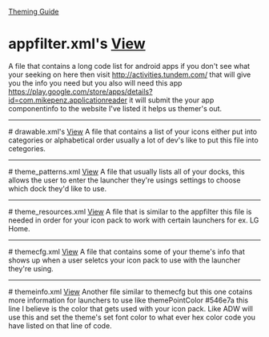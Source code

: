 <a href='https://technologx.github.io/Android-Theming/' target='_blank'>Theming Guide</a>

# appfilter.xml's <a href='https://github.com/Technologx/Android-Theming/blob/master/iconpackneededfiles/appfilter.xml' target='_blank'>View</a>
A file that contains a long code list for android apps if you don't see what your seeking on here then visit http://activities.tundem.com/ that will give you the info you need but you also will need this app https://play.google.com/store/apps/details?id=com.mikepenz.applicationreader it will submit the your app componentinfo to the website I've listed it helps us themer's out.
<hr>
# drawable.xml's <a href='https://github.com/Technologx/Android-Theming/blob/master/iconpackneededfiles/drawable.xml' target='_blank'>View</a>
A file that contains a list of your icons either put into categories or alphabetical order usually a lot of dev's like to put this file into cetegories.
<hr>
# theme_patterns.xml <a href='https://github.com/Technologx/Android-Theming/blob/master/iconpackneededfiles/theme_patterns.xml' target='_blank'>View</a>
A file that usually lists all of your docks, this allows the user to enter the launcher they're usings settings to choose which dock they'd like to use.
<hr>
# theme_resources.xml <a href='https://github.com/Technologx/Android-Theming/blob/master/iconpackneededfiles/theme_resources.xml' target='_blank'>View</a>
A file that is similar to the appfilter this file is needed in order for your icon pack to work with certain launchers for ex. LG Home.
<hr>
# themecfg.xml <a href='https://github.com/Technologx/Android-Theming/blob/master/iconpackneededfiles/themecfg.xml' target='_blank'>View</a>
A file that contains some of your theme's info that shows up when a user seletcs your icon pack to use with the launcher they're using.
<hr>
# themeinfo.xml <a href='https://github.com/Technologx/Android-Theming/blob/master/iconpackneededfiles/themeinfo.xml' target='_blank'>View</a>
Another file similar to themecfg but this one cotains more information for launchers to use like themePointColor #546e7a this line I believe is the color that gets used with your icon pack. Like ADW will use this and set the theme's set font color to what ever hex color code you have listed on that line of code.
